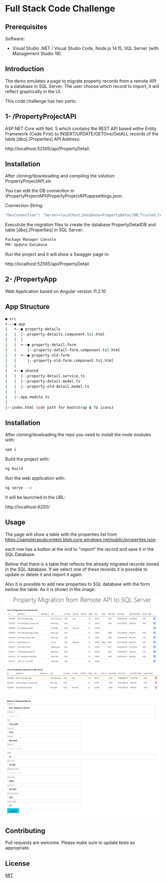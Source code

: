 # Full Stack Code Challenge


## Prerequisites

Software:

- Visual Studio .NET / Visual Studio Code, Node.js 14.15, SQL Server (with Management Studio 18).


## Introduction


The demo emulates a page to migrate property records from a remote API to a database in SQL Server. The user choose which record to import, it will reflect graphically in the UI.

This code challenge has two parts:


## 1-  /PropertyProjectAPI

ASP.NET Core  with Net. 5 which contains the REST API based withe Entity Framework (Code First) to INSERT/UPDATE/GETOne/GetALL records of the table [dbo].[Properties]
API Address: 

http://localhost:52565/api/PropertyDetail.

## Installation

After cloning/downloading and compiling the solution: PropertyProjectAPI.sln

You can edit the DB connection in \PropertyProjectAPI\PropertyProjectAPI\appsettings.json:

Connection String: 
```bash
"DevConnection": "Server=localhost;Database=PropertyDetailDB;Trusted_Connection=True;MultipleActiveResultSets=true"
```

Executute the migration files to create the database PropertyDetailDB and table [dbo].[Properties] in SQL Server:

```bash
Package Manager Console
PM> Update-Database
```

Run the project and it will show a Swagger page in:


http://localhost:52565/api/PropertyDetail
 

## 2-  /PropertyApp

Web Application based on Angular version 11.2.10

## App Structure

```bash
● src
+---● app
|   +--● property-details
|   |  |--property-details.component.ts|.html
|   |  |
|   |  +--● property-detail-form
|   |     |--property-detail-form.component.ts|.html
|   |  +--● property-old-form
|   |     |--property-old-form.component.ts|.html
|   |
|   +--● shared
|   |  |--property-detail.service.ts
|   |  |--property-detail.model.ts
|   |  |--property-old-detail.model.ts
|   |
|   |--app.module.ts
|
|--index.html (cdn path for bootstrap & fa icons)
```


## Installation

After cloning/dowloading the repo you need to install the node modules with:

```bash
npm i
```

Build the project with:

```bash
ng build
```

Run the web application with:

```bash
ng serve --o
```

It will be launched in the URL:

http://localhost:4200/


## Usage

The page will show a table with the properties list from https://samplerspubcontent.blob.core.windows.net/public/properties.json

each row has a button at the end to "import"  the record   and save it in the SQL Database.

Bellow that there is a table that reflects the already migrated records stored in the SQL database. If we select one of these records it is possible to update or delete it and import it again.

Also it is possible to add new properties to SQL database with the form bellow the table. As it is shown in the image:

![Remote and Migrated Tables](screenshots/form1.png?raw=true "Remote and Migrated Tables")

![Form to Add/Edit migrated properties](screenshots/form2.png?raw=true "Form to Add/Edit migrated properties")

## Contributing
Pull requests are welcome. Please make sure to update tests as appropriate.

## License
[MIT](https://choosealicense.com/licenses/mit/)
